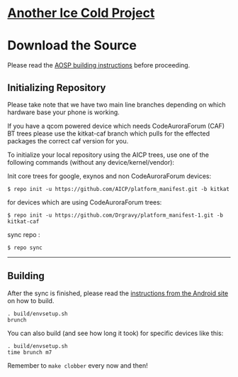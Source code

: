 [Another Ice Cold Project](http://aicp-rom.com)
====================================


Download the Source
===================

Please read the [AOSP building instructions](http://source.android.com/source/index.html) before proceeding.

Initializing Repository
-----------------------

Please take note that we have two main line branches depending on which hardware base your phone is working.

If you have a qcom powered device which needs CodeAuroraForum (CAF) BT trees please use the kitkat-caf branch which pulls for the effected packages the correct caf version for you.


To initialize your local repository using the AICP trees, use one of the following commands (without any device/kernel/vendor):

Init core trees for google, exynos and non CodeAuroraForum devices:

    $ repo init -u https://github.com/AICP/platform_manifest.git -b kitkat

for devices which are using CodeAuroraForum trees:

    $ repo init -u https://github.com/Drgravy/platform_manifest-1.git -b kitkat-caf

sync repo :

    $ repo sync

***

Building
--------

After the sync is finished, please read the [instructions from the Android site](http://s.android.com/source/building.html) on how to build.

    . build/envsetup.sh
    brunch


You can also build (and see how long it took) for specific devices like this:

    . build/envsetup.sh
    time brunch m7

Remember to `make clobber` every now and then!

